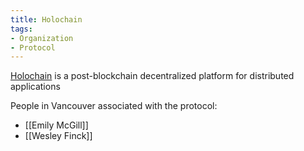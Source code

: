 ```yaml
---
title: Holochain
tags:
- Organization
- Protocol
---
```


[Holochain](https://holochain.org) is a post-blockchain decentralized platform for distributed applications

People in Vancouver associated with the protocol:
* [[Emily McGill]]
* [[Wesley Finck]]
